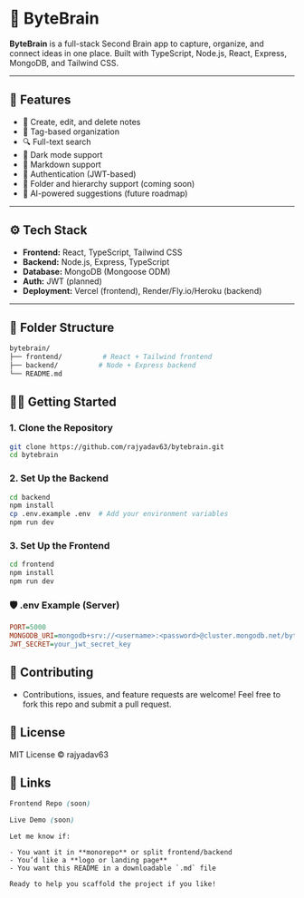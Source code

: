# 🧠 ByteBrain

**ByteBrain** is a full-stack Second Brain app to capture, organize, and connect ideas in one place. Built with TypeScript, Node.js, React, Express, MongoDB, and Tailwind CSS.

---

## 🚀 Features

- 📝 Create, edit, and delete notes
- 🧠 Tag-based organization
- 🔍 Full-text search
- 🌙 Dark mode support
- 🧩 Markdown support
- 🔐 Authentication (JWT-based)
- 📁 Folder and hierarchy support (coming soon)
- 🤖 AI-powered suggestions (future roadmap)

---

## ⚙️ Tech Stack

- **Frontend:** React, TypeScript, Tailwind CSS
- **Backend:** Node.js, Express, TypeScript
- **Database:** MongoDB (Mongoose ODM)
- **Auth:** JWT (planned)
- **Deployment:** Vercel (frontend), Render/Fly.io/Heroku (backend)

---

## 📁 Folder Structure

```bash
bytebrain/
├── frontend/          # React + Tailwind frontend
├── backend/          # Node + Express backend
└── README.md

```

## 🧑‍💻 Getting Started

### 1. Clone the Repository

```bash
git clone https://github.com/rajyadav63/bytebrain.git
cd bytebrain
```

### 2. Set Up the Backend

```bash
cd backend
npm install
cp .env.example .env  # Add your environment variables
npm run dev
```

### 3. Set Up the Frontend

```bash
cd frontend
npm install
npm run dev
```

### 🛡️ .env Example (Server)

```ini
PORT=5000
MONGODB_URI=mongodb+srv://<username>:<password>@cluster.mongodb.net/bytebrain
JWT_SECRET=your_jwt_secret_key
```

## 🙌 Contributing

- Contributions, issues, and feature requests are welcome!
Feel free to fork this repo and submit a pull request.

## 📄 License

MIT License © rajyadav63

## 🔗 Links

```css
Frontend Repo (soon)
```

```css
Live Demo (soon)
```

```yarn
Let me know if:

- You want it in **monorepo** or split frontend/backend
- You’d like a **logo or landing page**
- You want this README in a downloadable `.md` file

Ready to help you scaffold the project if you like!
```
